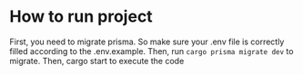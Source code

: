 # How to run project
First, you need to migrate prisma. So make sure your .env file is correctly filled according to the .env.example. Then, run `cargo prisma migrate dev` to migrate.
Then, cargo start to execute the code
